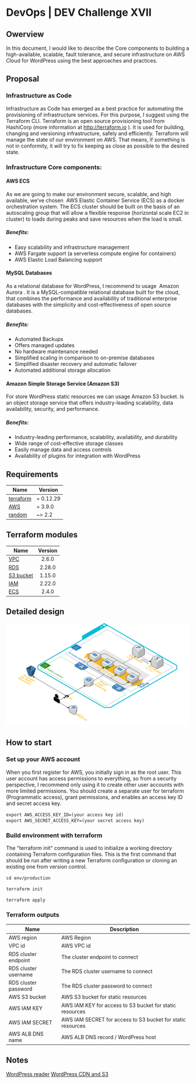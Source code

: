 # DevOps | DEV Challenge XVII
## Owerview
In this document, I would like to describe the Core components to building a high-available, scalable, fault tolerance, and secure infrastructure on AWS Cloud for WordPress using the best approaches and practices.

## Proposal
### Infrastructure as Code
Infrastructure as Code has emerged as a best practice for automating the provisioning of infrastructure services. For this purpose, I suggest using the Terraform CLI. Terraform is an open source provisioning tool from HashiCorp (more information at http://terraform.io​ ). It is used for building, changing and versioning infrastructure, safely and efficiently. Terraform will manage the state of our environment on AWS. That means, if something is not in conformity, it will try to fix keeping as close as possible to the desired state.

### Infrastructure Core components:
#### AWS ECS
As we are going to make our environment secure, scalable, and high available, we’ve
chosen ​ AWS Elastic Container Service​ (ECS) as a docker orchestration system. The ECS cluster should be built on the basis of an autoscaling group that will allow a flexible response (horizontal scale EC2 in cluster) to loads during peaks and save resources when the load is small.
##### Benefits:
- Easy scalability and infrastructure management
- AWS Fargate support (a serverless compute engine for containers)
- AWS Elastic Load Balancing support

#### MySQL Databases
As a relational database for WordPress, I recommend to usage ​ Amazon Aurora​ . It is a MySQL-compatible relational database built for the cloud, that combines the performance and availability of traditional enterprise databases with the simplicity and cost-effectiveness of open source databases.
##### Benefits:
- Automated Backups
- Offers managed updates
- No hardware maintenance needed
- Simplified scaling in comparison to on-premise databases
- Simplified disaster recovery and automatic failover
- Automated additional storage allocation

#### Amazon Simple Storage Service (Amazon S3)
For store WordPress static resources we can usage Amazon S3 bucket. Is an object storage service that offers industry-leading scalability, data availability, security, and performance.
##### Benefits:
- Industry-leading performance, scalability, availability, and durability
- Wide range of cost-effective storage classes
- Easily manage data and access controls
- Availability of plugins for integration with WordPress

## Requirements

| Name | Version |
|------|---------|
| [terraform](https://www.terraform.io/) | = 0.12.29 |
| [AWS](https://registry.terraform.io/providers/hashicorp/aws/latest) | = 3.9.0 |
| [random](https://registry.terraform.io/providers/hashicorp/random/latest) | ~> 2.2 |

## Terraform modules

| Name | Version |
|------|:-------:|
| [VPC](https://registry.terraform.io/modules/terraform-aws-modules/vpc/aws/latest) | 2.6.0 |
| [RDS](https://registry.terraform.io/modules/terraform-aws-modules/rds-aurora/aws/latest) | 2.28.0 |
| [S3 bucket](https://registry.terraform.io/modules/terraform-aws-modules/s3-bucket/aws/latest) | 1.15.0 |
| [IAM](https://registry.terraform.io/modules/terraform-aws-modules/iam/aws/latest) | 2.22.0 |
| [ECS](https://registry.terraform.io/providers/hashicorp/aws/latest/docs/resources/ecs_cluster) | 2.4.0 |

## Detailed design
![AWS Infrastructure](img/infrastructure.png?raw=true "Title")

## How to start
### Set up your AWS account
When you first register for AWS, you initially sign in as the root user. This user account has access permissions to everything, so from a security perspective, I recommend only using it to create other user accounts with more limited permissions. You should create a separate user for terraform (Programmatic access), grant permissions, and enables an access key ID and secret access key.
```
export AWS_ACCESS_KEY_ID=(your access key id)
export AWS_SECRET_ACCESS_KEY=(your secret access key)
```

### Build environment with terraform
The "terraform init" command is used to initialize a working directory containing Terraform configuration files. This is the first command that should be run after writing a new Terraform configuration or cloning an existing one from version control.
```
cd env/production
```
```
terraform init
```
```
terraform apply
```

### Terraform outputs

| Name | Description |
|------|-------------|
| AWS region | AWS Region |
| VPC id | AWS VPC id |
| RDS cluster endpoint | The cluster endpoint to connect |
| RDS cluster username | The RDS cluster username to connect |
| RDS cluster password | The RDS cluster password to connect |
| AWS S3 bucket | AWS S3 bucket for static resources |
| AWS IAM KEY | AWS IAM KEY for access to S3 bucket for static resources |
| AWS IAM SECRET | AWS IAM SECRET for access to S3 bucket for static resources |
| AWS ALB DNS name | AWS ALB DNS record  / WordPress host |

## Notes
[WordPress reader](https://pantheon.io/docs/hyperdb)
[WordPress CDN and S3](https://blog.lawrencemcdaniel.com/integrating-aws-s3-cloudfront-with-wordpress-2/)
